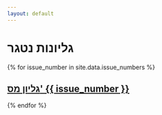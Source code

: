 ```yaml
---
layout: default
---
```


<div class="home">
<h1>גליונות נטגר</h1>  
{% for issue_number in site.data.issue_numbers %}
<h2><a href="{{site.baseurl}}/issues/{{issue_number}}">גליון מס' {{ issue_number }}</a></h2>
{% endfor %}
